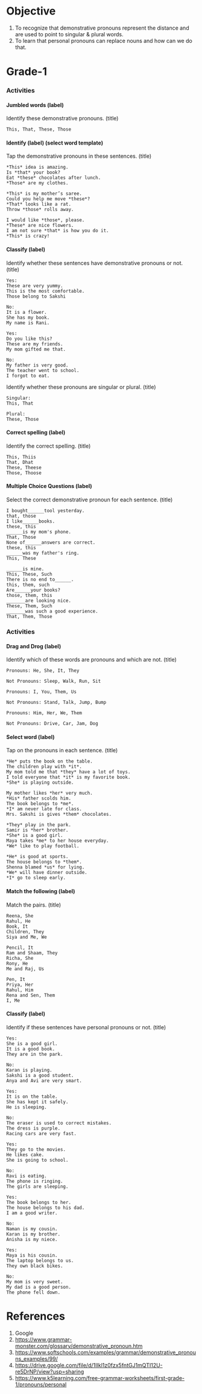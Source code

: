 # Objective

1. To recognize that demonstrative pronouns represent the distance and are used
   to point to singular & plural words.
2. To learn that personal pronouns can replace nouns and how can we do that.

# Grade-1

### Activities

#### Jumbled words (label)

Identify these demonstrative pronouns. (title)

```
This, That, These, Those
```

#### Identify (label) (select word template)

Tap the demonstrative pronouns in these sentences. (title)

```
*This* idea is amazing.
Is *that* your book?
Eat *these* chocolates after lunch.
*Those* are my clothes.
```

```
*This* is my mother’s saree.
Could you help me move *these*?
*That* looks like a rat.
Throw *those* rolls away.
```

```
I would like *those*, please.
*These* are nice flowers.
I am not sure *that* is how you do it.
*This* is crazy!
```

#### Classify (label)

Identify whether these sentences have demonstrative pronouns or not. (title)

```
Yes:
These are very yummy.
This is the most comfortable.
Those belong to Sakshi

No:
It is a flower.
She has my book.
My name is Rani.
```

```
Yes:
Do you like this?
These are my friends.
My mom gifted me that.

No:
My father is very good.
The teacher went to school.
I forgot to eat.
```

Identify whether these pronouns are singular or plural. (title)

```
Singular:
This, That

Plural:
These, Those
```

#### Correct spelling (label)

Identify the correct spelling. (title)

```
This, Thiis
That, Dhat
These, Theese
Those, Thoose
```

#### Multiple Choice Questions (label)

Select the correct demonstrative pronoun for each sentence. (title)

```
I bought______tool yesterday.
that, those
I like______books.
these, this
______is my mom's phone.
That, Those
None of______answers are correct.
these, this
______was my father's ring.
This, These
```

```
______is mine.
This, These, Such
There is no end to______.
this, them, such
Are______your books?
those, them, this
_______are looking nice.
These, Them, Such
_______was such a good experience.
That, Them, Those
```

### Activities

#### Drag and Drog (label)

Identify which of these words are pronouns and which are not. (title)

```
Pronouns: He, She, It, They

Not Pronouns: Sleep, Walk, Run, Sit
```

```
Pronouns: I, You, Them, Us

Not Pronouns: Stand, Talk, Jump, Bump
```

```
Pronouns: Him, Her, We, Them

Not Pronouns: Drive, Car, Jam, Dog
```

#### Select word (label)

Tap on the pronouns in each sentence. (title)

```
*He* puts the book on the table.
The children play with *it*.
My mom told me that *they* have a lot of toys.
I told everyone that *it* is my favorite book.
*She* is playing outside.
```

```
My mother likes *her* very much.
*His* father scolds him.
The book belongs to *me*.
*I* am never late for class.
Mrs. Sakshi is gives *them* chocolates.
```

```
*They* play in the park.
Samir is *her* brother.
*She* is a good girl.
Maya takes *me* to her house everyday.
*We* like to play football.
```

```
*He* is good at sports.
The house belongs to *them*.
Shenna blamed *us* for lying.
*We* will have dinner outside.
*I* go to sleep early.
```

#### Match the following (label)

Match the pairs. (title)

```
Reena, She
Rahul, He
Book, It
Children, They
Siya and Me, We
```

```
Pencil, It
Ram and Shaam, They
Richa, She
Rony, He
Me and Raj, Us
```

```
Pen, It
Priya, Her
Rahul, Him
Rena and Sen, Them
I, Me
```

#### Classify (label)

Identify if these sentences have personal pronouns or not. (title)

```
Yes:
She is a good girl.
It is a good book.
They are in the park.

No:
Karan is playing.
Sakshi is a good student.
Anya and Avi are very smart.
```

```
Yes:
It is on the table.
She has kept it safely.
He is sleeping.

No:
The eraser is used to correct mistakes.
The dress is purple.
Racing cars are very fast.
```

```
Yes:
They go to the movies.
He likes cake.
She is going to school.

No:
Ravi is eating.
The phone is ringing.
The girls are sleeping.
```

```
Yes:
The book belongs to her.
The house belongs to his dad.
I am a good writer.

No:
Naman is my cousin.
Karan is my brother.
Anisha is my niece.
```

```
Yes:
Maya is his cousin.
The laptop belongs to us.
They own black bikes.

No:
My mom is very sweet.
My dad is a good person.
The phone fell down.
```

# References

1. Google
2. https://www.grammar-monster.com/glossary/demonstrative_pronoun.htm
3. https://www.softschools.com/examples/grammar/demonstrative_pronouns_examples/99/
4. https://drive.google.com/file/d/1IIkl1z0fzx5fntGJ1mQTI12U-re5DrNP/view?usp=sharing
5. https://www.k5learning.com/free-grammar-worksheets/first-grade-1/pronouns/personal
